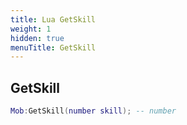 ```yaml
---
title: Lua GetSkill
weight: 1
hidden: true
menuTitle: GetSkill
---
```

## GetSkill
```lua
Mob:GetSkill(number skill); -- number
```